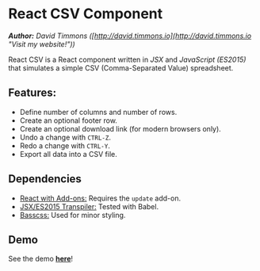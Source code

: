 React CSV Component
====================
_**Author:** David Timmons ([http://david.timmons.io](http://david.timmons.io "Visit my website!"))_

React CSV is a React component written in _JSX_ and _JavaScript (ES2015)_ that simulates a simple CSV (Comma-Separated Value) spreadsheet.

## Features:

* Define number of columns and number of rows.
* Create an optional footer row.
* Create an optional download link (for modern browsers only).
* Undo a change with ```CTRL-Z```.
* Redo a change with ```CTRL-Y```.
* Export all data into a CSV file.

## Dependencies

* [React with Add-ons:](https://facebook.github.io/react/ "See the Facebook React page.") Requires the ```update``` add-on.
* [JSX/ES2015 Transpiler:](https://babeljs.io/ "See the Babel page.") Tested with Babel.
* [Basscss:](http://www.basscss.com/ "See the Basscss page.") Used for minor styling.

## Demo

See the demo [**here**](http://react-csv.timmons.io "See the React CSV component demo.")!
